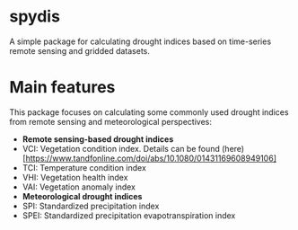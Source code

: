 # spydis
A simple package for calculating drought indices based on time-series remote sensing and gridded datasets.
# Main features
This package focuses on calculating some commonly used drought indices from remote sensing and meteorological perspectives:
- **Remote sensing-based drought indices**
- VCI: Vegetation condition index. Details can be found (here)[https://www.tandfonline.com/doi/abs/10.1080/01431169608949106]
- TCI: Temperature condition index
- VHI: Vegetation health index
- VAI: Vegetation anomaly index
- **Meteorological drought indices**
- SPI: Standardized precipitation index
- SPEI: Standardized precipitation evapotranspiration index

